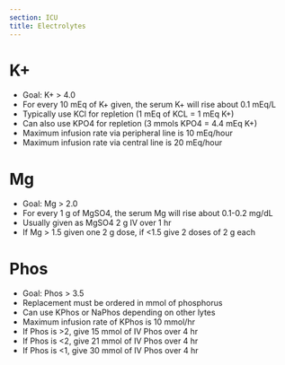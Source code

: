 ```yaml
---
section: ICU
title: Electrolytes
---
```


# K+
- Goal: K+ > 4.0
- For every 10 mEq of K+ given, the serum K+ will rise about 0.1 mEq/L
- Typically use KCl for repletion (1 mEq of KCL = 1 mEq K+)
- Can also use KPO4 for repletion (3 mmols KPO4 = 4.4 mEq K+)
- Maximum infusion rate via peripheral line is 10 mEq/hour
- Maximum infusion rate via central line is 20 mEq/hour

# Mg
- Goal: Mg > 2.0
- For every 1 g of MgSO4, the serum Mg will rise about 0.1-0.2 mg/dL
- Usually given as MgSO4 2 g IV over 1 hr
- If Mg > 1.5 given one 2 g dose, if <1.5 give 2 doses of 2 g each

# Phos
- Goal: Phos > 3.5
- Replacement must be ordered in mmol of phosphorus
- Can use KPhos or NaPhos depending on other lytes
- Maximum infusion rate of KPhos is 10 mmol/hr
- If Phos is >2, give 15 mmol of IV Phos over 4 hr
- If Phos is <2, give 21 mmol of IV Phos over 4 hr
- If Phos is <1, give 30 mmol of IV Phos over 4 hr
